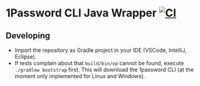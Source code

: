 # 1Password CLI Java Wrapper [![CI](https://github.com/mpdeimos/onepassword-java/workflows/CI/badge.svg)](https://github.com/mpdeimos/onepassword-java/actions)

## Developing

* Import the repository as Gradle project in your IDE (VSCode, IntelliJ, Eclipse).
* If tests complain about that `build/bin/op` cannot be found, execute `./gradlew bootstrap` first. This will download the 1password CLI (at the moment only implemented for Linux and Windows).
